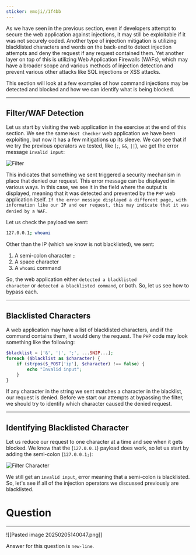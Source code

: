 ```yaml
---
sticker: emoji//1f4bb
---
```

As we have seen in the previous section, even if developers attempt to secure the web application against injections, it may still be exploitable if it was not securely coded. Another type of injection mitigation is utilizing blacklisted characters and words on the back-end to detect injection attempts and deny the request if any request contained them. Yet another layer on top of this is utilizing Web Application Firewalls (WAFs), which may have a broader scope and various methods of injection detection and prevent various other attacks like SQL injections or XSS attacks.

This section will look at a few examples of how command injections may be detected and blocked and how we can identify what is being blocked.

---

## Filter/WAF Detection

Let us start by visiting the web application in the exercise at the end of this section. We see the same `Host Checker` web application we have been exploiting, but now it has a few mitigations up its sleeve. We can see that if we try the previous operators we tested, like (`;`, `&&`, `||`), we get the error message `invalid input`: 

![Filter](https://academy.hackthebox.com/storage/modules/109/cmdinj_filters_1.jpg)

This indicates that something we sent triggered a security mechanism in place that denied our request. This error message can be displayed in various ways. In this case, we see it in the field where the output is displayed, meaning that it was detected and prevented by the `PHP` web application itself. `If the error message displayed a different page, with information like our IP and our request, this may indicate that it was denied by a WAF`.

Let us check the payload we sent:

```bash
127.0.0.1; whoami
```

Other than the IP (which we know is not blacklisted), we sent:

1. A semi-colon character `;`
2. A space character
3. A `whoami` command

So, the web application either `detected a blacklisted character` or `detected a blacklisted command`, or both. So, let us see how to bypass each.

---

## Blacklisted Characters

A web application may have a list of blacklisted characters, and if the command contains them, it would deny the request. The `PHP` code may look something like the following:

```php
$blacklist = ['&', '|', ';', ...SNIP...];
foreach ($blacklist as $character) {
    if (strpos($_POST['ip'], $character) !== false) {
        echo "Invalid input";
    }
}
```

If any character in the string we sent matches a character in the blacklist, our request is denied. Before we start our attempts at bypassing the filter, we should try to identify which character caused the denied request.

---

## Identifying Blacklisted Character

Let us reduce our request to one character at a time and see when it gets blocked. We know that the (`127.0.0.1`) payload does work, so let us start by adding the semi-colon (`127.0.0.1;`): 

![Filter Character](https://academy.hackthebox.com/storage/modules/109/cmdinj_filters_2.jpg)

We still get an `invalid input`, error meaning that a semi-colon is blacklisted. So, let's see if all of the injection operators we discussed previously are blacklisted.

# Question
----

![[Pasted image 20250205140047.png]]

Answer for this question is `new-line`.
